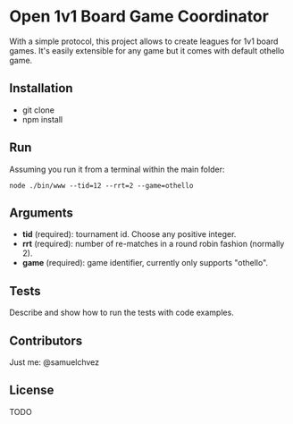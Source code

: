 # Open 1v1 Board Game Coordinator

With a simple protocol, this project allows to create leagues for 1v1 board games. It's easily extensible for any game but it comes with default othello game.

## Installation

- git clone
- npm install

## Run

Assuming you run it from a terminal within the main folder:

```
node ./bin/www --tid=12 --rrt=2 --game=othello
```

## Arguments

- **tid** (required): tournament id. Choose any positive integer.
- **rrt** (required): number of re-matches in a round robin fashion (normally 2).
- **game** (required): game identifier, currently only supports "othello".

## Tests

Describe and show how to run the tests with code examples.

## Contributors

Just me: @samuelchvez

## License

TODO
